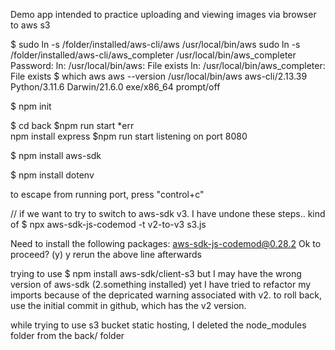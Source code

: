 Demo app intended to practice uploading and viewing images via browser to aws s3

$ sudo ln -s /folder/installed/aws-cli/aws /usr/local/bin/aws
sudo ln -s /folder/installed/aws-cli/aws_completer /usr/local/bin/aws_completer
Password:
ln: /usr/local/bin/aws: File exists
ln: /usr/local/bin/aws_completer: File exists
$ which aws
aws --version
/usr/local/bin/aws
aws-cli/2.13.39 Python/3.11.6 Darwin/21.6.0 exe/x86_64 prompt/off

$ npm init

$ cd back
$npm run start
    *err    
npm install express
$npm run start
    listening on port 8080


$ npm install aws-sdk

$ npm install dotenv

to escape from running port, press "control+c"


// if we want to try to switch to aws-sdk v3. I have undone these steps.. kind of 
$  npx aws-sdk-js-codemod -t v2-to-v3 s3.js

Need to install the following packages:
aws-sdk-js-codemod@0.28.2
Ok to proceed? (y) y
rerun the above line afterwards


trying to use
$ npm install aws-sdk/client-s3
but I may have the wrong version of aws-sdk (2.something installed) yet I have tried to refactor my imports because of the depricated warning associated with v2. to roll back, use the initial commit in github, which has the v2 version.

while trying to use s3 bucket static hosting, I deleted the node_modules folder from the back/ folder